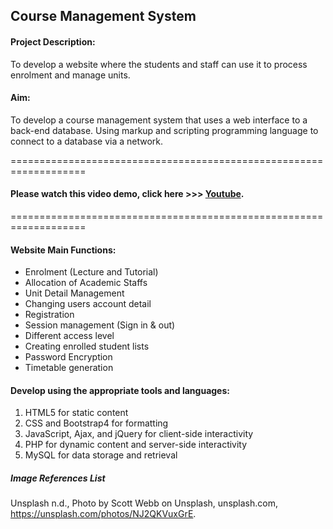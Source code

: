 ## Course Management System

#### Project Description:
To develop a website where the students and staff can use it to process enrolment and manage units. 

#### Aim: 
To develop a course management system that uses a web interface to a back-end database. Using markup and scripting programming language to connect to a database via a network.  

===================================================================
#### Please watch this video demo, click here  >>> [Youtube](https://www.youtube.com/watch?v=4tdzcISoEv4).
===================================================================

#### Website Main Functions:
- Enrolment (Lecture and Tutorial)
- Allocation of Academic Staffs
- Unit Detail Management
- Changing users account detail
- Registration
- Session management (Sign in & out)
- Different access level
- Creating enrolled student lists
- Password Encryption 
- Timetable generation

#### Develop using the appropriate tools and languages:
1. HTML5 for static content
2. CSS and Bootstrap4 for formatting
3. JavaScript, Ajax, and jQuery for client-side interactivity
4. PHP for dynamic content and server-side interactivity 
5. MySQL for data storage and retrieval

##### Image References List
Unsplash n.d., Photo by Scott Webb on Unsplash, unsplash.com, <https://unsplash.com/photos/NJ2QKVuxGrE>.







